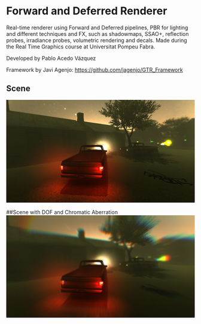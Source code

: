 # Forward and Deferred Renderer

Real-time renderer using Forward and Deferred pipelines, PBR for lighting and different techniques and FX, such as shadowmaps, SSAO+, reflection probes, irradiance probes, volumetric rendering and decals. Made during the Real Time Graphics course at Universitat Pompeu Fabra.

Developed by Pablo Acedo Vázquez

Framework by Javi Agenjo: https://github.com/jagenjo/GTR_Framework


## Scene
![alt_text](https://github.com/PabloAcedo/GTR_Framework/blob/master/data/Images/original_scene.PNG)


##Scene with DOF and Chromatic Aberration
![alt_text](https://github.com/PabloAcedo/GTR_Framework/blob/master/data/Images/all_FX.PNG)

